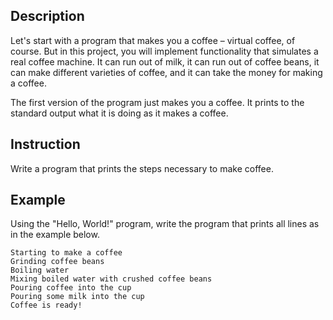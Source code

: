 ## Description

Let's start with a program that makes you a coffee – virtual coffee, of course.
But in this project, you will implement functionality that simulates a real
coffee machine. It can run out of milk, it can run out of coffee beans, it can
make different varieties of coffee, and it can take the money for making a
coffee.

The first version of the program just makes you a coffee. It prints to the
standard output what it is doing as it makes a coffee.

## Instruction

Write a program that prints the steps necessary to make coffee.

## Example

Using the "Hello, World!" program, write the program that prints all lines as in
the example below.
```text
Starting to make a coffee
Grinding coffee beans
Boiling water
Mixing boiled water with crushed coffee beans
Pouring coffee into the cup
Pouring some milk into the cup
Coffee is ready!
```